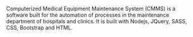 Computerized Medical Equipment Maintenance System (CMMS) is a software built for the automation of processes in the maintenance department of hospitals and clinics.
It is built with Nodejs, JQuery, SASS, CSS, Bootstrap and HTML.
